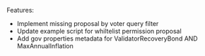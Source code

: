 Features:

- Implement missing proposal by voter query filter
- Update example script for whiltelist permission proposal
- Add gov properties metadata for ValidatorRecoveryBond AND MaxAnnualInflation
